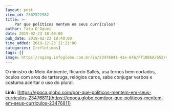 ```yaml
---
layout: post
item_id: 2502522982
title: >-
    Por que políticos mentem em seus currículos?
author: Tatu D'Oquei
date: 2019-02-23 18:40:00
pub_date: 2019-02-23 18:40:00
time_added: 2019-12-23 21:21:00
categories: [refletimos]
tags: []
image: https://ogimg.infoglobo.com.br/in/23476841-41e-64b/FT1086A/652/salles2.jpg
---
```


O ministro do Meio Ambiente, Ricardo Salles, usa ternos bem cortados, óculos com aros de tartaruga, relógios caros, sabe conjugar verbos e costuma acertar o uso do plural.

**Link:** [https://epoca.globo.com/por-que-politicos-mentem-em-seus-curriculos-23476811](https://epoca.globo.com/por-que-politicos-mentem-em-seus-curriculos-23476811)

